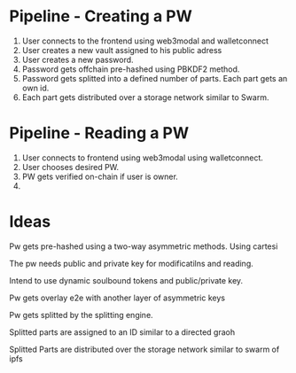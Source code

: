 # Pipeline - Creating a PW

1. User connects to the frontend using web3modal and walletconnect
2. User creates a new vault assigned to his public adress
3. User creates a new password. 
4. Password gets offchain pre-hashed using PBKDF2 method.
5. Password gets splitted into a defined number of parts. Each part gets an own id.
6. Each part gets distributed over a storage network similar to Swarm.

# Pipeline - Reading a PW

1. User connects to frontend using web3modal using walletconnect.
2. User chooses desired PW.
3. PW gets verified on-chain if user is owner.
4. 

# Ideas 

Pw gets pre-hashed using a two-way asymmetric methods. Using cartesi 

The pw needs public and private key for modificatilns and reading.

Intend to use dynamic soulbound tokens and public/private key.

Pw gets overlay e2e with another layer of asymmetric keys

Pw gets splitted by the splitting engine.

Splitted parts are assigned to an ID similar to a directed graoh

Splitted Parts are distributed over the storage network similar to swarm of ipfs
